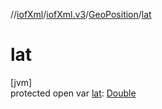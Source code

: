 //[iofXml](../../../index.md)/[iofXml.v3](../index.md)/[GeoPosition](index.md)/[lat](lat.md)

# lat

[jvm]\
protected open var [lat](lat.md): [Double](https://kotlinlang.org/api/latest/jvm/stdlib/kotlin/-double/index.html)
